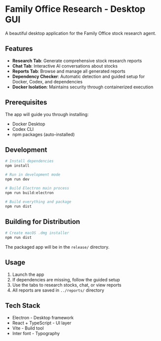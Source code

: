 # Family Office Research - Desktop GUI

A beautiful desktop application for the Family Office stock research agent.

## Features

- **Research Tab**: Generate comprehensive stock research reports
- **Chat Tab**: Interactive AI conversations about stocks
- **Reports Tab**: Browse and manage all generated reports
- **Dependency Checker**: Automatic detection and guided setup for Docker, Codex, and dependencies
- **Docker Isolation**: Maintains security through containerized execution

## Prerequisites

The app will guide you through installing:
- Docker Desktop
- Codex CLI
- npm packages (auto-installed)

## Development

```bash
# Install dependencies
npm install

# Run in development mode
npm run dev

# Build Electron main process
npm run build:electron

# Build everything and package
npm run dist
```

## Building for Distribution

```bash
# Create macOS .dmg installer
npm run dist
```

The packaged app will be in the `release/` directory.

## Usage

1. Launch the app
2. If dependencies are missing, follow the guided setup
3. Use the tabs to research stocks, chat, or view reports
4. All reports are saved in `../reports/` directory

## Tech Stack

- Electron - Desktop framework
- React + TypeScript - UI layer
- Vite - Build tool
- Inter font - Typography

